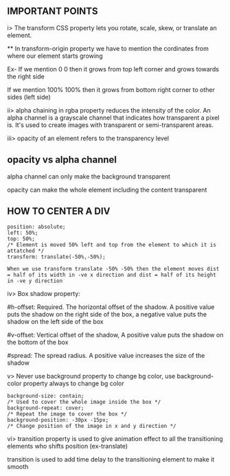 IMPORTANT POINTS
----------------

i> The transform CSS property lets you rotate, scale, skew, or translate an element.

** In transform-origin property we have to mention the cordinates from where our element starts growing

Ex- If we mention 0 0 then it grows from top left corner and grows towards the right side

If we mention 100% 100% then it grows from bottom right corner to other sides (left side)

ii> alpha chaining in rgba property reduces the intensity of the
color. An alpha channel is a grayscale channel that indicates how transparent a pixel is. It's used to create images with transparent or semi-transparent areas. 

iii> opacity of an element refers to the transparency level

opacity vs alpha channel
------------------------

alpha channel can only make the background transparent

opacity can make the whole element including the content transparent

HOW TO CENTER A DIV
-------------------

    position: absolute;
    left: 50%;
    top: 50%;
    /* Element is moved 50% left and top from the element to which it is attatched */
    transform: translate(-50%,-50%);

    When we use transform translate -50% -50% then the element moves dist = half of its width in -ve x direction and dist = half of its height in -ve y direction

iv> Box shadow property: <h-offset v-offset blur spread color>   

#h-offset:	Required. The horizontal offset of the shadow. A positive value puts the shadow on the right side of the box, a negative value puts the shadow on the left side of the box	

#v-offset: Vertical offset of the shadow, A positive value puts the shadow on the bottom of the box

#spread: The spread radius. A positive value increases the size of the shadow

v> Never use background property to change bg color, use background-color property always to change bg color

    background-size: contain;
    /* Used to cover the whole image inside the box */
    background-repeat: cover;
    /* Repeat the image to cover the box */
    background-position: -30px -15px;
    /* Change position of the image in x and y direction */

vi> transition property is used to give animation effect to all the transitioning elements who shifts position (ex-translate)

transition is used to add time delay to the transitioning element to make it smooth

